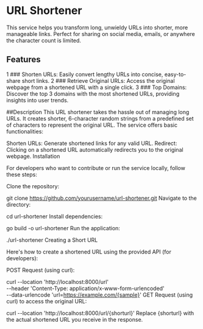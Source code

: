 # URL Shortener

This service helps you transform long, unwieldy URLs into shorter, more manageable links. Perfect for sharing on social media, emails, or anywhere the character count is limited.

## Features

1 ### Shorten URLs: Easily convert lengthy URLs into concise, easy-to-share short links.
2 ### Retrieve Original URLs: Access the original webpage from a shortened URL with a single click.
3 ### Top Domains: Discover the top 3 domains with the most shortened URLs, providing insights into user trends.

##Description
This URL shortener takes the hassle out of managing long URLs. It creates shorter, 6-character random strings from a predefined set of characters to represent the original URL. The service offers basic functionalities:

Shorten URLs: Generate shortened links for any valid URL.
Redirect: Clicking on a shortened URL automatically redirects you to the original webpage.
Installation

For developers who want to contribute or run the service locally, follow these steps:

Clone the repository:

git clone https://github.com/yourusername/url-shortener.git
Navigate to the directory:

cd url-shortener
Install dependencies:

go build -o url-shortener
Run the application:

./url-shortener
Creating a Short URL

Here's how to create a shortened URL using the provided API (for developers):

POST Request (using curl):

curl --location 'http://localhost:8000/url' \
--header 'Content-Type: application/x-www-form-urlencoded' \
--data-urlencode 'url=https://example.com/{sample}'
GET Request (using curl) to access the original URL:

curl --location 'http://localhost:8000/url/{shorturl}'
Replace {shorturl} with the actual shortened URL you receive in the response.
